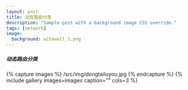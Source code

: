 ```yaml
---
layout: post
title: 动态路由分类
description: "Sample post with a background image CSS override."
tags: [network]
image:
  background: witewall_3.png
---
```


##### 动态路由分类
{% capture images %}
	/src/img/dongtailuyou.jpg
{% endcapture %}
{% include gallery images=images caption="" cols=3 %}
